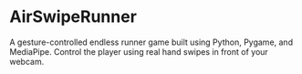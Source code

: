 # AirSwipeRunner
A gesture-controlled endless runner game built using Python, Pygame, and MediaPipe. Control the player using real hand swipes in front of your webcam.
